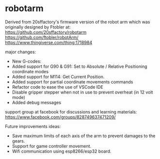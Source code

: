 # robotarm

Derived from 20sffactory's firmware version of the robot arm which was originally designed by Ftobler at:<br>
https://github.com/20sffactory/robotarm<br>
https://github.com/ftobler/robotArm/<br>
https://www.thingiverse.com/thing:1718984<br>

major changes:
  * New G-codes:
  * Added support for G90 & G91: Set to Absolute / Relative Positioning coordinate modes
  * Added support for M114: Get Current Position.
  * Added support for partial coordinate movements commands
  * Refactor code to ease the use of VSCode IDE
  * Disable gripper stepper when not in use to prevent overheat (in 12 volt mode)
  * Added debug messages


support group at facebook for discussions and learning materials: <br>
https://www.facebook.com/groups/828749637471209/


Future improvements ideas:
  * Save maximum limits of each axis of the arm to prevent damages to the gears.
  * Support for game controller movement.
  * Wifi communication using esp8266/esp32 board.
  
